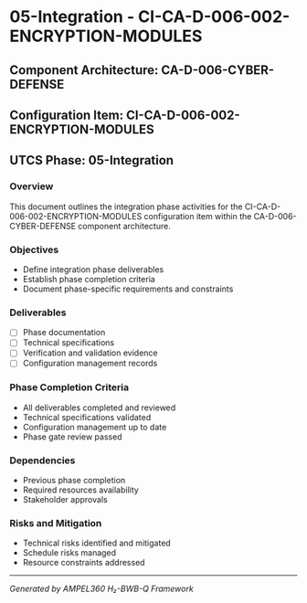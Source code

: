 # 05-Integration - CI-CA-D-006-002-ENCRYPTION-MODULES

## Component Architecture: CA-D-006-CYBER-DEFENSE
## Configuration Item: CI-CA-D-006-002-ENCRYPTION-MODULES
## UTCS Phase: 05-Integration

### Overview
This document outlines the integration phase activities for the CI-CA-D-006-002-ENCRYPTION-MODULES configuration item within the CA-D-006-CYBER-DEFENSE component architecture.

### Objectives
- Define integration phase deliverables
- Establish phase completion criteria
- Document phase-specific requirements and constraints

### Deliverables
- [ ] Phase documentation
- [ ] Technical specifications
- [ ] Verification and validation evidence
- [ ] Configuration management records

### Phase Completion Criteria
- All deliverables completed and reviewed
- Technical specifications validated
- Configuration management up to date
- Phase gate review passed

### Dependencies
- Previous phase completion
- Required resources availability
- Stakeholder approvals

### Risks and Mitigation
- Technical risks identified and mitigated
- Schedule risks managed
- Resource constraints addressed

---
*Generated by AMPEL360 H₂-BWB-Q Framework*
